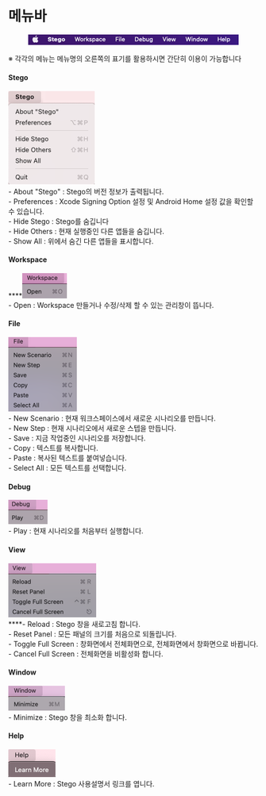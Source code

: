 # 메뉴바

<figure><img src="../.gitbook/assets/titlex2.png" alt=""><figcaption></figcaption></figure>

※ 각각의 메뉴는 메뉴명의 오른쪽의 표기를 활용하시면 간단히 이용이 가능합니다

#### **Stego**

![](<../.gitbook/assets/image (205).png>)\
\- About "Stego" : Stego의 버전 정보가 출력됩니다.\
\- Preferences : Xcode Signing Option 설정 및 Android Home 설정 값을 확인할 수 있습니다.\
\- Hide Stego : Stego를 숨깁니다                                                                                                                 \
\- Hide Others : 현재 실행중인 다른 앱들을 숨깁니다.                                                                                \
\- Show All : 위에서 숨긴 다른 앱들을 표시합니다.

#### **Workspace**

****![](<../.gitbook/assets/image (69).png>)\
\- Open : Workspace 만들거나 수정/삭제 할 수 있는 관리창이 뜹니다.

#### **File**

![](<../.gitbook/assets/image (149).png>)\
\- New Scenario : 현재 워크스페이스에서 새로운 시나리오를 만듭니다.\
\- New Step : 현재 시나리오에서 새로운 스텝을 만듭니다.\
\- Save : 지금 작업중인 시나리오를 저장합니다.\
\- Copy : 텍스트를 복사합니다.\
\- Paste : 복사된 텍스트를 붙여넣습니다.\
\- Select All : 모든 텍스트를 선택합니다.

#### **Debug**

![](<../.gitbook/assets/image (143).png>)\
\- Play : 현재 시나리오를 처음부터 실행합니다.

#### **View**

****<img src="../.gitbook/assets/image (26).png" alt="" data-size="original">****\
****- Reload : Stego 창을 새로고침 합니다.\
\- Reset Panel : 모든 패널의 크기를 처음으로 되돌립니다.\
\- Toggle Full Screen : 창화면에서 전체화면으로, 전체화면에서 창화면으로 바뀝니다.\
\- Cancel Full Screen : 전체화면을 비활성화 합니다.

#### **Window**

![](<../.gitbook/assets/image (224).png>)\
\- Minimize : Stego 창을 최소화 합니다.

#### Help

![](<../.gitbook/assets/스크린샷 2022-10-25 오후 3.14.32.png>)\
\- Learn More : Stego 사용설명서 링크를 엽니다.
